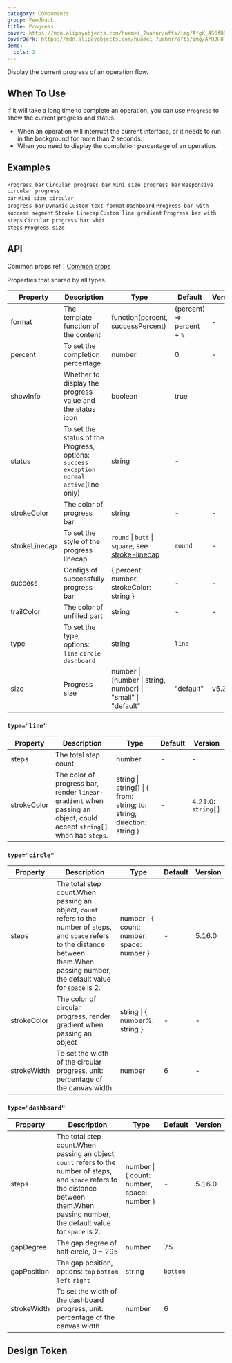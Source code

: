 ```yaml
---
category: Components
group: Feedback
title: Progress
cover: https://mdn.alipayobjects.com/huamei_7uahnr/afts/img/A*gK_4S6fDRfgAAAAAAAAAAAAADrJ8AQ/original
coverDark: https://mdn.alipayobjects.com/huamei_7uahnr/afts/img/A*HJH8Tb1lcYAAAAAAAAAAAAAADrJ8AQ/original
demo:
  cols: 2
---
```


Display the current progress of an operation flow.

## When To Use

If it will take a long time to complete an operation, you can use `Progress` to show the current progress and status.

- When an operation will interrupt the current interface, or it needs to run in the background for more than 2 seconds.
- When you need to display the completion percentage of an operation.

## Examples

<!-- prettier-ignore -->
<code src="./demo/line.tsx">Progress bar</code>
<code src="./demo/circle.tsx">Circular progress bar</code>
<code src="./demo/line-mini.tsx">Mini size progress bar</code>
<code src="./demo/circle-micro.tsx">Responsive circular progress bar</code>
<code src="./demo/circle-mini.tsx">Mini size circular progress bar</code>
<code src="./demo/dynamic.tsx">Dynamic</code>
<code src="./demo/format.tsx">Custom text format</code>
<code src="./demo/dashboard.tsx">Dashboard</code>
<code src="./demo/segment.tsx">Progress bar with success segment</code>
<code src="./demo/linecap.tsx">Stroke Linecap</code>
<code src="./demo/gradient-line.tsx">Custom line gradient</code>
<code src="./demo/steps.tsx">Progress bar with steps</code>
<code src="./demo/circle-steps.tsx">Circular progress bar whit steps</code>
<code src="./demo/size.tsx">Progress size</code>

## API

Common props ref：[Common props](/docs/react/common-props)

Properties that shared by all types.

| Property | Description | Type | Default | Version |
| --- | --- | --- | --- | --- |
| format | The template function of the content | function(percent, successPercent) | (percent) => percent + `%` | - |
| percent | To set the completion percentage | number | 0 | - |
| showInfo | Whether to display the progress value and the status icon | boolean | true |
| status | To set the status of the Progress, options: `success` `exception` `normal` `active`(line only) | string | - |
| strokeColor | The color of progress bar | string | - | - |
| strokeLinecap | To set the style of the progress linecap | `round` \| `butt` \| `square`, see [stroke-linecap](https://developer.mozilla.org/docs/Web/SVG/Attribute/stroke-linecap) | `round` | - |
| success | Configs of successfully progress bar | { percent: number, strokeColor: string } | - | - |
| trailColor | The color of unfilled part | string | - | - |
| type | To set the type, options: `line` `circle` `dashboard` | string | `line` |
| size | Progress size | number \| \[number \| string, number] \| "small" \| "default" | "default" | v5.3.0 |

### `type="line"`

| Property | Description | Type | Default | Version |
| --- | --- | --- | --- | --- |
| steps | The total step count | number | - | - |
| strokeColor | The color of progress bar, render `linear-gradient` when passing an object, could accept `string[]` when has `steps`. | string \| string[] \| { from: string; to: string; direction: string } | - | 4.21.0: `string[]` |

### `type="circle"`

| Property | Description | Type | Default | Version |
| --- | --- | --- | --- | --- |
| steps | The total step count.When passing an object, `count` refers to the number of steps, and `space` refers to the distance between them.When passing number, the default value for `space` is 2. | number \| { count: number, space: number } | - | 5.16.0 |
| strokeColor | The color of circular progress, render gradient when passing an object | string \| { number%: string } | - | - |
| strokeWidth | To set the width of the circular progress, unit: percentage of the canvas width | number | 6 | - |

### `type="dashboard"`

| Property | Description | Type | Default | Version |
| --- | --- | --- | --- | --- |
| steps | The total step count.When passing an object, `count` refers to the number of steps, and `space` refers to the distance between them.When passing number, the default value for `space` is 2. | number \| { count: number, space: number } | - | 5.16.0 |
| gapDegree | The gap degree of half circle, 0 ~ 295 | number | 75 |
| gapPosition | The gap position, options: `top` `bottom` `left` `right` | string | `bottom` |
| strokeWidth | To set the width of the dashboard progress, unit: percentage of the canvas width | number | 6 |

## Design Token

<ComponentTokenTable component="Progress"></ComponentTokenTable>
